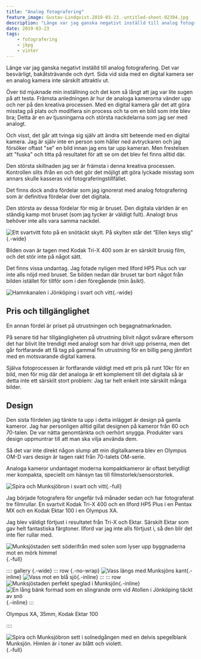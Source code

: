 ```yaml
---
title: "Analog fotografering"
feature_image: Gustav-Lindqvist.2019-03-23.-untitled-shoot-02394.jpg
description: "Länge var jag ganska negativt inställd till analog fotografering. Det var besvärligt, bakåtsträvande och dyrt. Sida vid sida med en digital…"
date: 2019-03-23
tags:
    - fotografering
    - jkpg
    - vinter
---
```


Länge var jag ganska negativt inställd till analog fotografering. Det var besvärligt, bakåtsträvande och dyrt. Sida vid sida med en digital kamera ser en analog kamera inte särskilt attraktiv ut.

Över tid mjuknade min inställning och det kom så långt att jag var lite sugen på att testa. Främsta anledningen är hur de analoga kamerorna vänder upp och ner på den kreativa processen. Med en digital kamera går det att göra misstag på plats och modifiera sin process och ta om en bild som inte blev bra; Detta är en av tjusningarna och största nackdelarna som jag ser med analogt.

Och visst, det går att tvinga sig själv att ändra sitt beteende med en digital kamera. Jag är själv inte en person som håller ned avtryckaren och jag försöker oftast "se" en bild innan jag ens tar upp kameran. Men frestelsen att "fuska" och titta på resultatet för att se om det blev fel finns alltid där.

Den största skillnaden jag ser är främsta i denna kreativa processen. Kontrollen slits ifrån en och det gör det möjligt att göra lyckade misstag som annars skulle kasseras vid fotograferingstillfället.

Det finns dock andra fördelar som jag ignorerat med analog fotografering som är definitiva fördelar över det digitala.

Den största av dessa fördelar för mig är bruset. Den digitala världen är en ständig kamp mot bruset (som jag tycker är väldigt fult). Analogt brus behöver inte alls vara samma nackdel.

![Ett svartvitt foto på en snötäckt skylt. På skylten står det “Ellen keys stig”](Gustav-Lindqvist_2019-02-02_4.jpg "Pentax MX, 50mm, Kodak Tri-X 400"){.-wide}

Bilden ovan är tagen med Kodak Tri-X 400 som är en särskilt brusig film, och det stör inte på något sätt.

Det finns vissa undantag. Jag fotade nyligen med Ilford HP5 Plus och var inte alls nöjd med bruset. Se bilden nedan där bruset tar bort något från bilden istället för tillför som i den föregående (min åsikt).

![Hamnkanalen i Jönköping i svart och vitt](Gustav-Lindqvist.2019-02-11.-2-04.jpg "Pentax MX, 50mm, Ilford HP5 Plus"){.-wide}

## Pris och tillgänglighet

En annan fördel är priset på utrustningen och begagnatmarknaden.

På senare tid har tillgängligheten på utrustning blivit något svårare eftersom det har blivit lite trendigt med analogt som har drivit upp priserna, men det går fortfarande att få tag på gammal fin utrustning för en billig peng jämfört med en motsvarande digital kamera.

Själva fotoprocessen är fortfarande väldigt med ett pris på runt 10kr för en bild, men för mig där det analoga är ett komplement till det digitala så är detta inte ett särskilt stort problem: Jag tar helt enkelt inte särskilt många bilder.

## Design

Den sista fördelen jag tänkte ta upp i detta inlägget är design på gamla kameror. Jag har personligen alltid gillat designen på kameror från 60 och 70-talen. De var nätta genomtänkta och oerhört snygga. Produkter vars design uppmuntrar till att man ska vilja använda dem.

Så det var inte direkt någon slump att min digitalkamera blev en Olympus OM-D vars design är tagen rakt från 70-talets OM-serie.

Analoga kameror undantaget moderna kompaktkameror är oftast betydligt mer kompakta, speciellt om hänsyn tas till filmstorlek/sensorstorlek.

![Spira och Munksjöbron i svart och vitt](Gustav-Lindqvist.2019-02-11.-2-01-1.jpg "Pentax MX, 50mm, Ilford HP5 Plus"){.-full}

Jag började fotografera för ungefär två månader sedan och har fotograferat tre filmrullar. En svartvit Kodak Tri-X 400 och en Ilford HP5 Plus i en Pentax MX och en Kodak Ektar 100 i en Olympus XA.

Jag blev väldigt förtjust i resultatet från Tri-X och Ektar. Särskilt Ektar som gav helt fantastiska färgtoner. Ilford var jag inte alls förtjust i, så den blir det inte fler rullar med.

![Munksjöstaden sett söderifrån med solen som lyser upp byggnaderna mot en mörk himmel](Gustav-Lindqvist.2019-03-03.-3-29.jpg "Olympus XA, 35mm, Kodak Ektar 100"){.-full}

:::: gallery {.-wide}
::: row {.-no-wrap}
![Vass längs med Munksjöns kant](Gustav-Lindqvist.2019-02-26.-3-19.jpg){.-inline}
![Vass mot en blå sjö](Gustav-Lindqvist.2019-02-24.-3-15.jpg){.-inline}
:::
::: row
![Munksjöstaden perfekt speglad i Munksjön](Gustav-Lindqvist.2019-02-26.-3-21.jpg){.-inline}
![En lång bänk formad som en slingrande orm vid Atollen i Jönköping täckt av snö](Gustav-Lindqvist.2019-02-22.-3-10-1.jpg){.-inline}
:::

<figcaption><p>Olympus XA, 35mm, Kodak Ektar 100</p></figcaption>
::::

![Spira och Munksjöbron sett i solnedgången med en delvis spegelblank Munksjön. Himlen är i toner av blått och violett.](Gustav-Lindqvist.2019-03-10.-3-34.jpg "Olympus XA, 35mm, Kodak Ektar 100"){.-full}
